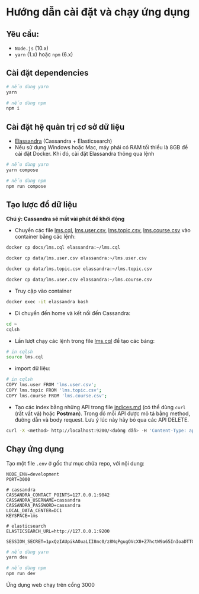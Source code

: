 # Hướng dẫn cài đặt và chạy ứng dụng

## Yêu cầu:

- `Node.js` (10.x)
- `yarn` (1.x) hoặc `npm` (6.x)

## Cài đặt dependencies

```bash
# nếu dùng yarn
yarn

# nếu dùng npm
npm i
```

## Cài đặt hệ quản trị cơ sở dữ liệu

- [Elassandra](http://doc.elassandra.io/en/latest/installation.html) (Cassandra + Elasticsearch)
- Nếu sử dụng Windows hoặc Mac, máy phải có RAM tối thiểu là 8GB để cài đặt Docker. Khi đó, cài đặt Elassandra thông qua lệnh
```bash
# nếu dùng yarn
yarn compose

# nếu dùng npm
npm run compose
```

## Tạo lược đồ dữ liệu

**Chú ý: Cassandra sẽ mất vài phút để khởi động**

- Chuyển các file [lms.cql](./lms.cql), [lms.user.csv](../data/lms.user.csv), [lms.topic.csv](../data/lms.topic.csv), [lms.course.csv](../data/lms.course.csv) vào container bằng các lệnh:
```bash
docker cp docs/lms.cql elassandra:~/lms.cql

docker cp data/lms.user.csv elassandra:~/lms.user.csv

docker cp data/lms.topic.csv elassandra:~/lms.topic.csv

docker cp data/lms.user.csv elassandra:~/lms.course.csv
```

- Truy cập vào container
```bash
docker exec -it elassandra bash
```
- Di chuyển đến home và kết nối đến Cassandra:
```bash
cd ~
cqlsh
```

- Lần lượt chạy các lệnh trong file [lms.cql](./lms.cql) để tạo các bảng:
```bash
# in cqlsh
source lms.cql
```

- import dữ liệu:
```bash
# in cqlsh
COPY lms.user FROM 'lms.user.csv';
COPY lms.topic FROM 'lms.topic.csv';
COPY lms.course FROM 'lms.course.csv';
```

- Tạo các index bằng những API trong file [indices.md](./indices.md) (có thể dùng `curl` (rất vất vả) hoặc **Postman**). Trong đó mỗi API được mô tả bằng method, đường dẫn và body request. Lưu ý lúc này hãy bỏ qua các API DELETE.
```bash
curl -X <method> http://localhost:9200/<đường dẫn> -H 'Content-Type: application/json' --data 'body request'
```

## Chạy ứng dụng

Tạo một file `.env` ở gốc thư mục chứa repo, với nội dung:
```
NODE_ENV=development
PORT=3000

# cassandra
CASSANDRA_CONTACT_POINTS=127.0.0.1:9042
CASSANDRA_USERNAME=cassandra
CASSANDRA_PASSWORD=cassandra
LOCAL_DATA_CENTER=DC1
KEYSPACE=lms

# elasticsearch
ELASTICSEARCH_URL=http://127.0.0.1:9200

SESSION_SECRET=1pxQzIAUpikAOuaLII8mc0/z8NqPgugOVcX8+Z7hctW9a65InIoaDTTQ+6yRwpBPptLovt/E5SDO3Mg/0xCi+w==
```

```bash
# nếu dùng yarn
yarn dev

# nếu dùng npm
npm run dev 
```

Ứng dụng web chạy trên cổng 3000
